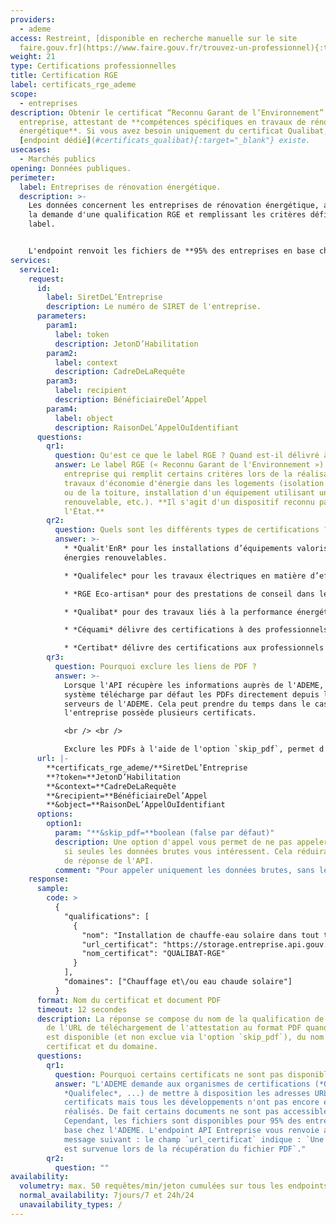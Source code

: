 ```yaml
---
providers:
  - ademe
access: Restreint, [disponible en recherche manuelle sur le site
  faire.gouv.fr](https://www.faire.gouv.fr/trouvez-un-professionnel){:target="_blank"}
weight: 21
type: Certifications professionnelles
title: Certification RGE
label: certificats_rge_ademe
scope:
  - entreprises
description: Obtenir le certificat “Reconnu Garant de l’Environnement” d’une
  entreprise, attestant de **compétences spécifiques en travaux de rénovation
  énergétique**. Si vous avez besoin uniquement du certificat Qualibat, un
  [endpoint dédié](#certificats_qualibat){:target="_blank"} existe.
usecases:
  - Marchés publics
opening: Données publiques.
perimeter:
  label: Entreprises de rénovation énergétique.
  description: >-
    Les données concernent les entreprises de rénovation énergétique, ayant fait
    la demande d'une qualification RGE et remplissant les critères défini par le
    label.


    L'endpoint renvoit les fichiers de **95% des entreprises en base chez l’ADEME**.
services:
  service1:
    request:
      id:
        label: SiretDeL’Entreprise
        description: Le numéro de SIRET de l'entreprise.
      parameters:
        param1:
          label: token
          description: JetonD’Habilitation
        param2:
          label: context
          description: CadreDeLaRequête
        param3:
          label: recipient
          description: BénéficiaireDel’Appel
        param4:
          label: object
          description: RaisonDeL’AppelOuIdentifiant
      questions:
        qr1:
          question: Qu'est ce que le label RGE ? Quand est-il délivré à une entreprise ?
          answer: Le label RGE (« Reconnu Garant de l'Environnement ») est délivré à une
            entreprise qui remplit certains critères lors de la réalisation de
            travaux d'économie d'énergie dans les logements (isolation des murs
            ou de la toiture, installation d'un équipement utilisant une énergie
            renouvelable, etc.). **Il s'agit d'un dispositif reconnu par
            l'État.**
        qr2:
          question: Quels sont les différents types de certifications ?
          answer: >-
            * *Qualit'EnR* pour les installations d’équipements valorisant les
            énergies renouvelables.

            * *Qualifelec* pour les travaux électriques en matière d’efficacité énergétique et/ou d’installation des énergies renouvelables.

            * *RGE Eco-artisan* pour des prestations de conseil dans le domaine de la performance énergétique, par le biais d’une évaluation thermique ou des travaux d’efficacité énergétique.

            * *Qualibat* pour des travaux liés à la performance énergétique (construction ou rénovation).

            * *Céquami* délivre des certifications à des professionnels à même de proposer des travaux de rénovation lourde dans le cadre d’une rénovation énergétique globale du logement.

            * *Certibat* délivre des certifications aux professionnels du bâtiment en mesure de réaliser des offres globales de rénovation énergétique.
        qr3:
          question: Pourquoi exclure les liens de PDF ?
          answer: >-
            Lorsque l'API récupère les informations auprès de l'ADEME, le
            système télécharge par défaut les PDFs directement depuis les
            serveurs de l'ADEME. Cela peut prendre du temps dans le cas où
            l'entreprise possède plusieurs certificats.

            <br /> <br />

            Exclure les PDFs à l'aide de l'option `skip_pdf`, permet d'améliorer drastiquement le temps de réponse de l'endpoint (de l'ordre de plusieurs secondes dans le cas où il y a plusieurs certificats).
      url: |-
        **certificats_rge_ademe/**SiretDeL’Entreprise
        **?token=**JetonD’Habilitation
        **&context=**CadreDeLaRequête
        **&recipient=**BénéficiaireDel’Appel
        **&object=**RaisonDeL’AppelOuIdentifiant
      options:
        option1:
          param: "**&skip_pdf=**boolean (false par défaut)"
          description: Une option d'appel vous permet de ne pas appeler les fichiers PDF
            si seules les données brutes vous intéressent. Cela réduira le temps
            de réponse de l'API.
          comment: "Pour appeler uniquement les données brutes, sans les PDFs : "
    response:
      sample:
        code: >
          {
            "qualifications": [
              {
                "nom": "Installation de chauffe-eau solaire dans tout type de bâtiment supérieur à 1000 m²",
                "url_certificat": "https://storage.entreprise.api.gouv.fr/siade/attestation%2D3a858b299ce9f370e6bdc666d0616617-certificat_rge_ademe.pdf",
                "nom_certificat": "QUALIBAT-RGE"
              }
            ],
            "domaines": ["Chauffage et\/ou eau chaude solaire"]
          }
      format: Nom du certificat et document PDF
      timeout: 12 secondes
      description: La réponse se compose du nom de la qualification de l'entreprise,
        de l'URL de téléchargement de l'attestation au format PDF quand celle-ci
        est disponible (et non exclue via l'option `skip_pdf`), du nom du
        certificat et du domaine.
      questions:
        qr1:
          question: Pourquoi certains certificats ne sont pas disponibles ?
          answer: "L'ADEME demande aux organismes de certifications (*Qualit'EnR*,
            *Qualifelec*, ...) de mettre à disposition les adresses URL vers les
            certificats mais tous les développements n'ont pas encore été
            réalisés. De fait certains documents ne sont pas accessibles.
            Cependant, les fichiers sont disponibles pour 95% des entreprises en
            base chez l'ADEME. L'endpoint API Entreprise vous renvoie alors le
            message suivant : le champ `url_certificat` indique : `Une erreur
            est survenue lors de la récupération du fichier PDF`."
        qr2:
          question: ""
availability:
  volumetry: max. 50 requêtes/min/jeton cumulées sur tous les endpoints envoyant des documents.
  normal_availability: 7jours/7 et 24h/24
  unavailability_types: /
---
```

